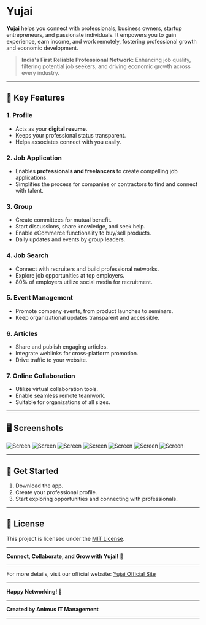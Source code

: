 # Yujai

**Yujai** helps you connect with professionals, business owners, startup entrepreneurs, and passionate individuals. It empowers you to gain experience, earn income, and work remotely, fostering professional growth and economic development.

> **India's First Reliable Professional Network:** Enhancing job quality, filtering potential job seekers, and driving economic growth across every industry.

---

## 🚀 **Key Features**

### **1. Profile**
- Acts as your **digital resume**.
- Keeps your professional status transparent.
- Helps associates connect with you easily.

### **2. Job Application**
- Enables **professionals and freelancers** to create compelling job applications.
- Simplifies the process for companies or contractors to find and connect with talent.

### **3. Group**
- Create committees for mutual benefit.
- Start discussions, share knowledge, and seek help.
- Enable eCommerce functionality to buy/sell products.
- Daily updates and events by group leaders.

### **4. Job Search**
- Connect with recruiters and build professional networks.
- Explore job opportunities at top employers.
- 80% of employers utilize social media for recruitment.

### **5. Event Management**
- Promote company events, from product launches to seminars.
- Keep organizational updates transparent and accessible.

### **6. Articles**
- Share and publish engaging articles.
- Integrate weblinks for cross-platform promotion.
- Drive traffic to your website.

### **7. Online Collaboration**
- Utilize virtual collaboration tools.
- Enable seamless remote teamwork.
- Suitable for organizations of all sizes.

---

## 🖥️ **Screenshots**
![Screen](assets/yujai-ss0.jpg)
![Screen](assets/yujai-ss1.jpg)
![Screen](assets/yujai-ss2.jpg)
![Screen](assets/yujai-ss3.jpg)
![Screen](assets/yujai-ss4.jpg)
![Screen](assets/yujai-ss6.jpg)
![Screen](assets/yujai-ss7.jpg)

---

## 📲 **Get Started**
1. Download the app.
2. Create your professional profile.
3. Start exploring opportunities and connecting with professionals.

---

## 📄 **License**
This project is licensed under the [MIT License](LICENSE).

---

**Connect, Collaborate, and Grow with Yujai! 🌟**

---

For more details, visit our official website: [Yujai Official Site](#)

---

**Happy Networking! 👥**

---

**Created by Animus IT Management**

---
